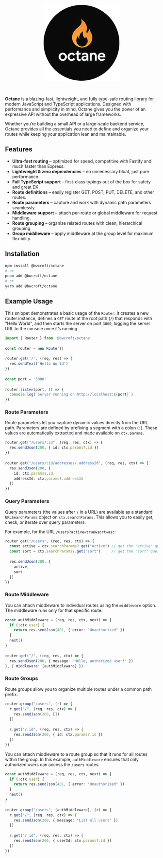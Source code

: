 <div align="center"> 
  <img 
    src="./images/octane-logo-round-250x250.png" 
    width="250" 
  >
</div>
<br>
<br>

**Octane** is a blazing-fast, lightweight, and fully type-safe routing library for modern JavaScript and TypeScript applications. Designed with performance and simplicity in mind, Octane gives you the power of an expressive API without the overhead of large frameworks.  

Whether you’re building a small API or a large-scale backend service, Octane provides all the essentials you need to define and organize your routes while keeping your application lean and maintainable.  

## Features

- **Ultra-fast routing** – optimized for speed, competitive with Fastify and much faster than Express.  
- **Lightweight & zero dependencies** – no unnecessary bloat, just pure performance.  
- **Full TypeScript support** – first-class typings out of the box for safety and great DX.  
- **Route definitions** – easily register GET, POST, PUT, DELETE, and other routes.  
- **Route parameters** – capture and work with dynamic path parameters seamlessly.  
- **Middleware support** – attach per-route or global middleware for request handling.  
- **Route grouping** – organize related routes with clean, hierarchical grouping.  
- **Group middleware** – apply middleware at the group level for maximum flexibility.  

## Installation

```bash
npm install @bwcroft/octane
# or
pnpm add @bwcroft/octane
# or
yarn add @bwcroft/octane
```

## Example Usage
 This snippet demonstrates a basic usage of the `Router`. 
 It creates a new router instance, defines a `GET` route at the root path (`/`) that responds with "Hello World", and 
 then starts the server on port `3000`, logging the server URL to the console once it’s running.
   
```ts
import { Router } from '@bwcroft/octane'

const router = new Router()

router.get('/', (req, res) => {
  res.sendText('Hello World')
})

const port = '3000'

router.listen(port, () => {
  console.log(`Server running on http://localhost:${port}`)
})
```

### Route Parameters

Route parameters let you capture dynamic values directly from the URL path. Parameters are defined by prefixing a segment with 
a colon (`:`). These values are automatically extracted and made available on `ctx.params`.  

```ts
router.get("/users/:id", (req, res, ctx) => {
  res.sendJson(200, { id: ctx.params?.id })
}) 

router.get("/users/:id/addresses/:addressId", (req, res, ctx) => {
  res.sendJson(200, { 
    id: ctx.params?.id,
    addressId: ctx.params?.addressId
  })
})
```

### Query Parameters

Query parameters (the values after `?` in a URL) are available as a standard `URLSearchParams` object on `ctx.searchParams`. 
This allows you to easily get, check, or iterate over query parameters.

For example, for the URL `/users?active=true&sort=asc`:

```ts
router.get("/users", (req, res, ctx) => {
  const active = ctx.searchParams?.get("active") // get the "active" query parameter
  const sort = ctx.searchParams?.get("sort")     // get the "sort" query parameter

  res.sendJson(200, { 
    active,
    sort
  })
})
```

### Route Middleware

You can attach middleware to individual routes using the `middleware` option. The middleware runs only for that specific route.

```ts
const authMiddleware = (req, res, ctx, next) => {
  if (!ctx.user) {
    return res.sendJson(401, { error: "Unauthorized" })
  }
  next()
}

router.get("/", (req, res, ctx) => {
  res.sendJson(200, { message: "Hello, authorized user!" })
}, { middleware: [authMiddleware] })
```

### Route Groups

Route groups allow you to organize multiple routes under a common path prefix.

```ts
router.group("/users", (r) => {
  r.get("/", (req, res, ctx) => {
    res.sendJson(200, [])
  })

  r.get("/:id", (req, res, ctx) => {
    res.sendJson(200, { id: ctx.params?.id })
  })
})
```

You can attach middleware to a route group so that it runs for all routes within the group. In this example, 
`authMiddleware` ensures that only authorized users can access the `/users` routes.

```ts
const authMiddleware = (req, res, ctx, next) => {
  if (!ctx.user) {
    return res.sendJson(401, { error: "Unauthorized" })
  }
  next()
}

router.group("/users", [authMiddleware], (r) => {
  r.get("/", (req, res, ctx) => {
    res.sendJson(200, { message: "List all users" })
  })

  r.get("/:id", (req, res, ctx) => {
    res.sendJson(200, { userId: ctx.params?.id })
  })
})
